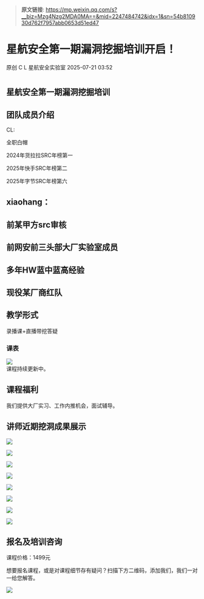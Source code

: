 > **原文链接**: https://mp.weixin.qq.com/s?__biz=Mzg4Nzg2MDA0MA==&mid=2247484742&idx=1&sn=54b810930d762f7957abb0653d51ed47

#  星航安全第一期漏洞挖掘培训开启！  
原创 C L  星航安全实验室   2025-07-21 03:52  
  
#   
## 星航安全第一期漏洞挖掘培训  
## 团队成员介绍  
  
CL:   
  
全职白帽   
  
2024年货拉拉SRC年榜第一   
  
2025年快手SRC年榜第二   
  
2025年字节SRC年榜第六  
## xiaohang：   
## 前某甲方src审核   
## 前网安前三头部大厂实验室成员   
## 多年HW蓝中蓝高经验   
## 现役某厂商红队  
## 教学形式  
  
录播课+直播带挖答疑  
### 课表  
  
![](https://mmbiz.qpic.cn/sz_mmbiz_png/2PtVLqE2NK9BxjbowsfObWkgiciawg8WtMpzcpfEfMI8tEdxuicqQXWU4Aj6H8Mj7gzics3lpoT1NJ3X34Gzxqa5DQ/640?wx_fmt=png&from=appmsg "")  
课程持续更新中。  
## 课程福利  
  
我们提供大厂实习、工作内推机会，面试辅导。  
## 讲师近期挖洞成果展示  
  
![](https://mmbiz.qpic.cn/sz_mmbiz_png/2PtVLqE2NK9BxjbowsfObWkgiciawg8WtMNlhHzB4XqQZZfnlTkDpDEVlbyKpnMaIBexZgagHENq12XpTmtlib7Gg/640?wx_fmt=png&from=appmsg "")  
  
![](https://mmbiz.qpic.cn/sz_mmbiz_png/2PtVLqE2NK9BxjbowsfObWkgiciawg8WtMSLfkRnH0QAtDYgicVPvkcxgoxKclAWqibEwCjYKejon8piawZ5nex4UmA/640?wx_fmt=png&from=appmsg "")  
  
![](https://mmbiz.qpic.cn/sz_mmbiz_png/2PtVLqE2NK9BxjbowsfObWkgiciawg8WtMgQZxxgQ5Dcxlia4aOGnX3wecZIgC9ibkfPTY61XE5icIe3pFIvUjMm0icg/640?wx_fmt=png&from=appmsg "")  
  
![](https://mmbiz.qpic.cn/sz_mmbiz_png/2PtVLqE2NK9BxjbowsfObWkgiciawg8WtMExkRjkdfEztnWDLw7H5ShWYeYkrU27gGociaKktya1icu6sLDicwlAQjA/640?wx_fmt=png&from=appmsg "")  
  
![](https://mmbiz.qpic.cn/sz_mmbiz_png/2PtVLqE2NK9BxjbowsfObWkgiciawg8WtMoaS52QYgqd86GjaJZWqib9o3TYr19muibhplA2OrSA1Mo0L73ymQohKg/640?wx_fmt=png&from=appmsg "")  
  
![](https://mmbiz.qpic.cn/sz_mmbiz_jpg/2PtVLqE2NK9BxjbowsfObWkgiciawg8WtM1wNHnLzHb4md4gFKF2xTzZRyr7nicefneX5xjibL8pEcKIoHm1y9oiaAQ/640?wx_fmt=jpeg&from=appmsg "")  
  
![](https://mmbiz.qpic.cn/sz_mmbiz_png/2PtVLqE2NK9BxjbowsfObWkgiciawg8WtMicsc8dI8uzqJHZLicOEs096cJHHEpHjFuykpxzO8t27foGI5zJUbGbYw/640?wx_fmt=png&from=appmsg "")  
  
![](https://mmbiz.qpic.cn/sz_mmbiz_png/2PtVLqE2NK9BxjbowsfObWkgiciawg8WtM6nVOvBsQHVbS5dllYSe4TJ5YatPMFP8ichXWU2fGsJE1Wul6icpa6wdg/640?wx_fmt=png&from=appmsg "")  
##   
## 报名及培训咨询  
  
课程价格：1499元  
  
想要报名课程，或是对课程细节存有疑问？扫描下方二维码，添加我们，我们一对一给您解答。  
  
![](https://mmbiz.qpic.cn/sz_mmbiz_jpg/2PtVLqE2NK9BxjbowsfObWkgiciawg8WtMQlKVvuKaZj0v4uNHib8HaHnDBbM7yLniaMfSdyA1HMZY2kqMgEZIAbvg/640?wx_fmt=jpeg&from=appmsg "")  
  
  
  
